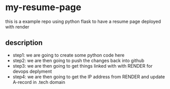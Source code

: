# my-resume-page
this is a example repo using python flask to have a resume page deployed with render

## description
- step1: we are going to create some python code here
- step2: we are then going to push the changes back into github
- step3: we are then going to get things linked with with RENDER for devops deplyment
- step4: we are then going to get the IP address from RENDER and update A-record in .tech domain 